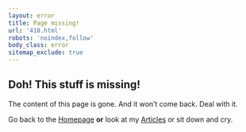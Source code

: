 ```yaml
---
layout: error
title: Page missing!
url: '410.html'
robots: 'noindex,follow'
body_class: error
sitemap_exclude: true
---
```


## Doh! This stuff is missing!

The content of this page is gone. And it won’t come back. Deal with it.

Go back to the [Homepage](/) **or** look at my [Articles](/articles/) or sit down and cry.
